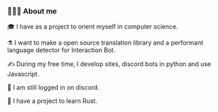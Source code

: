 <!-- ## 👋 Hey there! I'm Jourdelune-->

### 👨🏻‍💻 About me


🎓 I have as a project to orient myself in computer science. 

⚗️ I want to make a open source translation library and a performant language detector for Interaction Bot.

✍️ During my free time, I develop sites, discord bots in python and use Javascript. 

💬 I am still logged in on discord. 

📄 I have a project to learn Rust.

